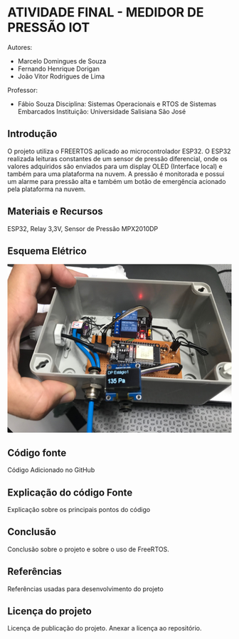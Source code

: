 # ATIVIDADE FINAL - MEDIDOR DE PRESSÃO IOT
Autores: 
 - Marcelo Domingues de Souza 
 - Fernando Henrique Dorigan
 - João Vitor Rodrigues de Lima

Professor: 
- Fábio Souza 
Disciplina: Sistemas Operacionais e RTOS de Sistemas Embarcados
Instituição: Universidade Salisiana São José

## Introdução
O projeto utiliza o FREERTOS aplicado ao microcontrolador ESP32. O ESP32 realizada leituras constantes de um sensor de pressão diferencial, onde os valores adquiridos são enviados para um display OLED (Interface local) e também para uma plataforma na nuvem. A pressão é monitorada e possui um alarme para pressão alta e também um botão de emergência acionado pela plataforma na nuvem.

## Materiais e Recursos
ESP32,
Relay 3,3V, 
Sensor de Pressão MPX2010DP

## Esquema Elétrico
![Placa](Foto_circuito.jpg)

## Código fonte
Código Adicionado no GitHub

## Explicação do código Fonte
Explicação sobre os principais pontos do código

## Conclusão
Conclusão sobre o projeto e sobre o uso de FreeRTOS.

## Referências
Referências usadas para desenvolvimento do projeto

## Licença do projeto
Licença de publicação do projeto. Anexar a licença ao repositório.
